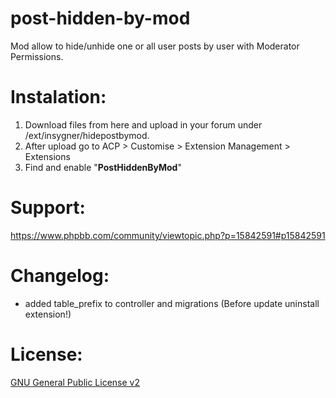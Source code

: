 # post-hidden-by-mod
Mod allow to hide/unhide one or all user posts by user with Moderator Permissions.

# Instalation:
1. Download files from here and upload in your forum under /ext/insygner/hidepostbymod.
2. After upload go to ACP > Customise > Extension Management > Extensions
3. Find and enable "**PostHiddenByMod**"

# Support:
https://www.phpbb.com/community/viewtopic.php?p=15842591#p15842591

# Changelog:
- added table_prefix to controller and migrations (Before update uninstall extension!)

# License:
[GNU General Public License v2](http://opensource.org/licenses/gpl-2.0.php)
